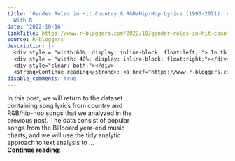 ```yaml
---
title: 'Gender Roles in Hit Country & R&B/Hip-Hop Lyrics (1990-2021): A TidyText Analysis
  With R'
date: '2022-10-16'
linkTitle: https://www.r-bloggers.com/2022/10/gender-roles-in-hit-country-rb-hip-hop-lyrics-1990-2021-a-tidytext-analysis-with-r/
source: R-bloggers
description: |-
  <div style = "width:60%; display: inline-block; float:left; "> In this post, we will return to the dataset containing song lyrics from country and R&#038;B/hip-hop songs that we analyzed in the previous post. The data consist of popular songs from the Billboard year-end music charts, and we will use the tidy analytic approach to text analysis to ...</div>
  <div style = "width: 40%; display: inline-block; float:right;"></div>
  <div style="clear: both;"></div>
  <strong>Continue reading</strong>: <a href="https://www.r-bloggers.com/2022/10/gender-roles-in-hit-country-rb-hip-hop-lyrics-1990-2021-a-tidy ...
disable_comments: true
---
```

<div style = "width:60%; display: inline-block; float:left; "> In this post, we will return to the dataset containing song lyrics from country and R&#038;B/hip-hop songs that we analyzed in the previous post. The data consist of popular songs from the Billboard year-end music charts, and we will use the tidy analytic approach to text analysis to ...</div>
<div style = "width: 40%; display: inline-block; float:right;"></div>
<div style="clear: both;"></div>
<strong>Continue reading</strong>: <a href="https://www.r-bloggers.com/2022/10/gender-roles-in-hit-country-rb-hip-hop-lyrics-1990-2021-a-tidy ...